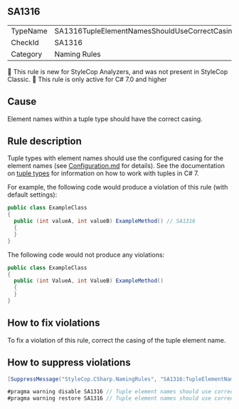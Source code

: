 ## SA1316

<table>
<tr>
  <td>TypeName</td>
  <td>SA1316TupleElementNamesShouldUseCorrectCasing</td>
</tr>
<tr>
  <td>CheckId</td>
  <td>SA1316</td>
</tr>
<tr>
  <td>Category</td>
  <td>Naming Rules</td>
</tr>
</table>

:memo: This rule is new for StyleCop Analyzers, and was not present in StyleCop Classic.
:memo: This rule is only active for C# 7.0 and higher

## Cause

Element names within a tuple type should have the correct casing.

## Rule description

Tuple types with element names should use the configured casing for the element names (see [Configuration.md](Configuration.md) for details). See the documentation on [tuple types](https://docs.microsoft.com/en-us/dotnet/csharp/tuples) for information on how to work with tuples in C# 7.

For example, the following code would produce a violation of this rule (with default settings):

```csharp
public class ExampleClass
{
  public (int valueA, int valueB) ExampleMethod() // SA1316
  {
  }
}
```

The following code would not produce any violations:

```csharp
public class ExampleClass
{
  public (int ValueA, int ValueB) ExampleMethod()
  {
  }
}
```

## How to fix violations

To fix a violation of this rule, correct the casing of the tuple element name.

## How to suppress violations

```csharp
[SuppressMessage("StyleCop.CSharp.NamingRules", "SA1316:TupleElementNamesShouldUseCorrectCasing", Justification = "Reviewed.")]
```

```csharp
#pragma warning disable SA1316 // Tuple element names should use correct casing
#pragma warning restore SA1316 // Tuple element names should use correct casing
```
